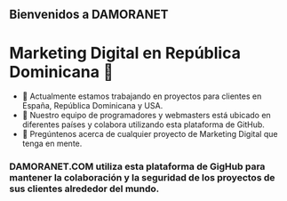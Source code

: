 ## Bienvenidos a DAMORANET
# Marketing Digital en República Dominicana 👋

<!--**damoranet/damoranet** is a ✨ _special_ ✨ repository because its `README.md` (this file) appears on your GitHub profile.-->

- 🔭 Actualmente estamos trabajando en proyectos para clientes en España, República Dominicana y USA.
- 👯 Nuestro equipo de programadores y webmasters está ubicado en diferentes países y colabora utilizando esta plataforma de GitHub.
- 💬 Pregúntenos acerca de cualquier proyecto de Marketing Digital que tenga en mente.

### DAMORANET.COM utiliza esta plataforma de GigHub para mantener la colaboración y la seguridad de los proyectos de sus clientes alrededor del mundo.
